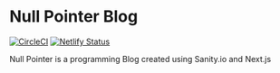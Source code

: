 # Null Pointer Blog
[![CircleCI](https://dl.circleci.com/status-badge/img/gh/daempasha/null-pointer-blog/tree/master.svg?style=svg)](https://dl.circleci.com/status-badge/redirect/gh/daempasha/null-pointer-blog/tree/master)
[![Netlify Status](https://api.netlify.com/api/v1/badges/716187de-548f-41d9-85f5-f4de9c85eb9b/deploy-status)](https://app.netlify.com/sites/null-pointer-blog/deploys)


Null Pointer is a programming Blog created using Sanity.io and Next.js
